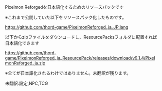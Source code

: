 Pixelmon Reforgedを日本語化するためのリソースパックです

※これまで公開していた以下をリソースパック化したものです。

https://github.com/thord-game/PixelmonReforged_ja_JP.lang


以下からzipファイルをダウンロードし、ResourcePacksフォルダに配置すれば日本語化できます

https://github.com/thord-game/PixelmonReforged_ja_ResourcePack/releases/download/v9.1.4/PixelmonReforged_ja.zip

※全てが日本語化されるわけではありません。未翻訳が残ります。

未翻訳:設定,NPC,TCG
